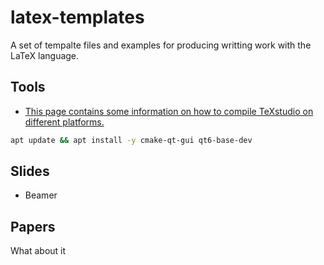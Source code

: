 # latex-templates

A set of tempalte files and examples for producing
writting work with the LaTeX language.

## Tools

* [This page contains some information on how to compile TeXstudio on different platforms.](https://github.com/texstudio-org/texstudio/wiki/Compiling)

```sh
apt update && apt install -y cmake-qt-gui qt6-base-dev
```

## Slides

* Beamer

## Papers

What about it
